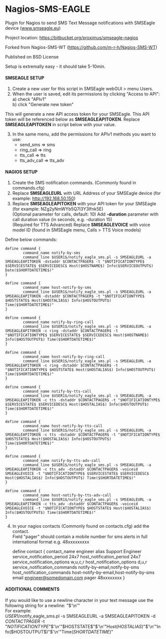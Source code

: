 Nagios-SMS-EAGLE
================

Plugin for Nagios to send SMS Text Message notifications with SMSEagle device (www.smseagle.eu)


Project location: https://bitbucket.org/proximus/smseagle-nagios

Forked from Nagios-SMS-WT (https://github.com/m-r-h/Nagios-SMS-WT)

Published on BSD License

Setup is extremally easy - it should take 5-10min.


#### SMSEAGLE SETUP

1. Create a new user for this script in SMSEagle webGUI > menu Users.
2. When the user is saved, edit its permissions by clicking "Access to API":\
a) check "APIv1"\
b) click "Generate new token"

This will generate a new API access token for your SMSEagle. This API token will be referenced below as **SMSEAGLEAPITOKEN**. Replace **SMSEAGLEAPITOKEN** in script below with your value.

3. In the same menu, add the permissions for APIv1 methods you want to use:
   - send_sms => sms
   - ring_call => ring
   - tts_call => tts
   - tts_adv_call => tts_adv



#### NAGIOS SETUP

1. Create the SMS notification commands.  (Commonly found in commands.cfg)
2. Replace **SMSEAGLEURL** with URL Address of your SMSEagle device (for example: http://192.168.50.150)
3. Replace **SMSEAGLEAPITOKEN** with your API token for your SMSEagle (for example: NZg2yNmWYb5Q7I3Y3Ifnk5E)\
(Optional parameter for calls, default: 10) Add **-duration** parameter with call duration value (in seconds, e.g. -duration 15)\
(Required for TTS Advanced) Replace **SMSEAGLEVOICE** with voice model ID (found in SMSEagle menu, Calls > TTS Voice models)

Define below commands:

	define command {
	        command_name notify-by-sms 
	        command_line $USER1$/notify_eagle_sms.pl -s SMSEAGLEURL -a SMSEAGLEAPITOKEN -dstaddr $CONTACTPAGER$ -t "$NOTIFICATIONTYPE$ $SERVICESTATE$ $SERVICEDESC$ Host($HOSTNAME$) Info($SERVICEOUTPUT$) Date($SHORTDATETIME$)" 
	} 
	
	define command { 
	        command_name host-notify-by-sms 
	        command_line $USER1$/notify_eagle_sms.pl -s SMSEAGLEURL -a SMSEAGLEAPITOKEN -dstaddr $CONTACTPAGER$ -t "$NOTIFICATIONTYPE$ $HOSTSTATE$ Host($HOSTALIAS$) Info($HOSTOUTPUT$) Time($SHORTDATETIME$)" 
	}

	define command { 
	        command_name notify-by-ring-call 
	        command_line $USER1$/notify_eagle_sms.pl -s SMSEAGLEURL -a SMSEAGLEAPITOKEN -c ring -dstaddr $CONTACTPAGER$ -t "$NOTIFICATIONTYPE$ $SERVICESTATE$ $SERVICEDESC$ Host($HOSTNAME$) Info($HOSTOUTPUT$) Time($SHORTDATETIME$)" 
	}

	define command { 
	        command_name host-notify-by-ring-call 
	        command_line $USER1$/notify_eagle_sms.pl -s SMSEAGLEURL -a SMSEAGLEAPITOKEN -c ring -dstaddr $CONTACTPAGER$ -t "$NOTIFICATIONTYPE$ $HOSTSTATE$ Host($HOSTALIAS$) Info($HOSTOUTPUT$) Time($SHORTDATETIME$)" 
	}

	define command { 
	        command_name notify-by-tts-call 
	        command_line $USER1$/notify_eagle_sms.pl -s SMSEAGLEURL -a SMSEAGLEAPITOKEN -c tts -dstaddr $CONTACTPAGER$ -t "$NOTIFICATIONTYPE$ $SERVICESTATE$ $SERVICEDESC$ Host($HOSTALIAS$) Info($HOSTOUTPUT$) Time($SHORTDATETIME$)" 
	}

	define command { 
	        command_name host-notify-by-tts-call 
	        command_line $USER1$/notify_eagle_sms.pl -s SMSEAGLEURL -a SMSEAGLEAPITOKEN -c tts -dstaddr $CONTACTPAGER$ -t "$NOTIFICATIONTYPE$ $HOSTSTATE$ Host($HOSTALIAS$) Info($HOSTOUTPUT$) Time($SHORTDATETIME$)" 
	}

	define command { 
	        command_name notify-by-tts-adv-call
	        command_line $USER1$/notify_eagle_sms.pl -s SMSEAGLEURL -a SMSEAGLEAPITOKEN -c tts_adv -dstaddr $CONTACTPAGER$ -voiceid SMSEAGLEVOICE -t "$NOTIFICATIONTYPE$ $SERVICESTATE$ $SERVICEDESC$ Host($HOSTALIAS$) Info($HOSTOUTPUT$) Time($SHORTDATETIME$)" 
	}

	define command { 
	        command_name host-notify-by-tts-adv-call
	        command_line $USER1$/notify_eagle_sms.pl -s SMSEAGLEURL -a SMSEAGLEAPITOKEN -c tts_adv -dstaddr $CONTACTPAGER$ -voiceid SMSEAGLEVOICE -t "$NOTIFICATIONTYPE$ $HOSTSTATE$ Host($HOSTALIAS$) Info($HOSTOUTPUT$) Time($SHORTDATETIME$)" 
	}


4. In your nagios contacts (Commonly found on contacts.cfg) add the contact.\
   Field "pager" should contain a mobile number for sms alerts in full international format e.g. 48xxxxxxxxx


	define contact {
	        contact_name                    engineer
	        alias                           Support Engineer
	        service_notification_period     24x7
	        host_notification_period        24x7
	        service_notification_options    w,u,c,r
	        host_notification_options       d,u,r
	        service_notification_commands   notify-by-email,notify-by-sms
	        host_notification_commands      host-notify-by-email,host-notify-by-sms
	        email                           engineer@somedomain.com
	        pager                           48xxxxxxxx
	}


#### ADDITIONAL COMMENTS
If you would like to use a newline character in your text message use the following string for a newline: "$'\n'"  
For example:\
$USER1$/notify_eagle_sms.pl -s SMSEAGLEURL -a SMSEAGLEAPITOKEN -d $CONTACTPAGER$ -t "$NOTIFICATIONTYPE$"$'\n'"$HOSTSTATE$"$'\n'"Host($HOSTALIAS$)"$'\n'"Info($HOSTOUTPUT$)"$'\n'"Time($SHORTDATETIME$)"

